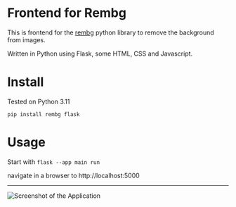 # Frontend for Rembg
This is frontend for the [rembg](https://github.com/danielgatis/rembg) python library to remove the background from images.

Written in Python using Flask, some HTML, CSS and Javascript.

# Install
Tested on Python 3.11

```pip install rembg flask```

# Usage
Start with ```flask --app main run```

navigate in a browser to http://localhost:5000

---
![Screenshot of the Application](preview.png)